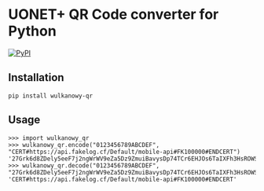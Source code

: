 # UONET+ QR Code converter for Python

[![PyPI](https://img.shields.io/pypi/v/wulkanowy-qr.svg?style=flat-square)](https://pypi.org/project/wulkanowy-qr/)

## Installation

```
pip install wulkanowy-qr
```

## Usage

```pycon
>>> import wulkanowy_qr
>>> wulkanowy_qr.encode("0123456789ABCDEF", "CERT#https://api.fakelog.cf/Default/mobile-api#FK100000#ENDCERT")
'27Grk6d8ZDely5eeF7j2ngWrWV9eZa5Dz9ZmuiBavysDp74TCr6EHJOs6TaIXFh3HsROWSM11pv3cPvRGSi7Nw=='
>>> wulkanowy_qr.decode("0123456789ABCDEF", "27Grk6d8ZDely5eeF7j2ngWrWV9eZa5Dz9ZmuiBavysDp74TCr6EHJOs6TaIXFh3HsROWSM11pv3cPvRGSi7Nw==")
'CERT#https://api.fakelog.cf/Default/mobile-api#FK100000#ENDCERT'
```
